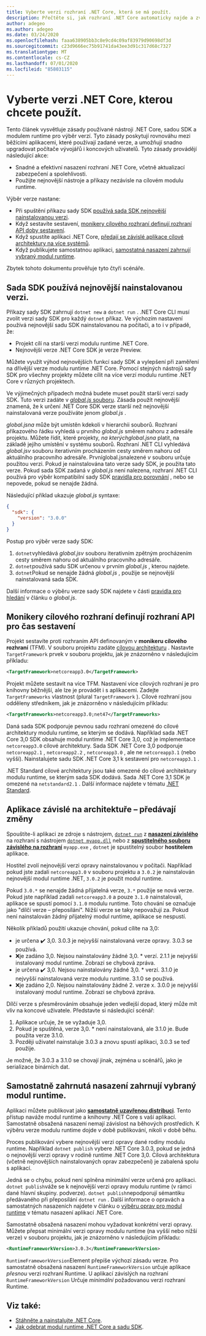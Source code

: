 ```yaml
---
title: Vyberte verzi rozhraní .NET Core, která se má použít.
description: Přečtěte si, jak rozhraní .NET Core automaticky najde a zvolí verze modulu runtime pro váš program. V tomto článku se naučíte, jak vynutit konkrétní verzi.
author: adegeo
ms.author: adegeo
ms.date: 03/24/2020
ms.openlocfilehash: faaa638905bb3c8e9cd4c09af83979d90698df3d
ms.sourcegitcommit: c23d9666ec75b91741da43ee3d91c317d68c7327
ms.translationtype: MT
ms.contentlocale: cs-CZ
ms.lasthandoff: 07/01/2020
ms.locfileid: "85803115"
---
```

# <a name="select-the-net-core-version-to-use"></a>Vyberte verzi .NET Core, kterou chcete použít.

Tento článek vysvětluje zásady používané nástroji .NET Core, sadou SDK a modulem runtime pro výběr verzí. Tyto zásady poskytují rovnováhu mezi běžícími aplikacemi, které používají zadané verze, a umožňují snadno upgradovat počítače vývojářů i koncových uživatelů. Tyto zásady provádějí následující akce:

- Snadné a efektivní nasazení rozhraní .NET Core, včetně aktualizací zabezpečení a spolehlivosti.
- Použijte nejnovější nástroje a příkazy nezávisle na cílovém modulu runtime.

Výběr verze nastane:

- Při spuštění příkazu sady SDK [používá sada SDK nejnovější nainstalovanou verzi](#the-sdk-uses-the-latest-installed-version).
- Když sestavíte sestavení, [monikery cílového rozhraní definují rozhraní API doby sestavení](#target-framework-monikers-define-build-time-apis).
- Když spustíte aplikaci .NET Core, [předají se závislé aplikace cílové architektury na více systémů](#framework-dependent-apps-roll-forward).
- Když publikujete samostatnou aplikaci, [samostatná nasazení zahrnují vybraný modul runtime](#self-contained-deployments-include-the-selected-runtime).

Zbytek tohoto dokumentu prověřuje tyto čtyři scénáře.

## <a name="the-sdk-uses-the-latest-installed-version"></a>Sada SDK používá nejnovější nainstalovanou verzi.

Příkazy sady SDK zahrnují `dotnet new` a `dotnet run` . .NET Core CLI musí zvolit verzi sady SDK pro každý `dotnet` příkaz. Ve výchozím nastavení používá nejnovější sadu SDK nainstalovanou na počítači, a to i v případě, že:

- Projekt cílí na starší verzi modulu runtime .NET Core.
- Nejnovější verze .NET Core SDK je verze Preview.

Můžete využít výhod nejnovějších funkcí sady SDK a vylepšení při zaměření na dřívější verze modulu runtime .NET Core. Pomocí stejných nástrojů sady SDK pro všechny projekty můžete cílit na více verzí modulu runtime .NET Core v různých projektech.

Ve výjimečných případech možná budete muset použít starší verzi sady SDK. Tuto verzi zadáte v [ *global.js* souboru](../tools/global-json.md). Zásada použít nejnovější znamená, že k určení .NET Core SDK verze starší než nejnovější nainstalovaná verze používáte jenom *global.js* .

*global.jsna* může být umístěn kdekoli v hierarchii souborů. Rozhraní příkazového řádku vyhledá u prvního *global.js* směrem nahoru z adresáře projektu. Můžete řídit, které projekty, *na kterýchglobal.jsna* platit, na základě jejího umístění v systému souborů. Rozhraní .NET CLI vyhledává *global.jsv* souboru iterativním procházením cesty směrem nahoru od aktuálního pracovního adresáře. Prvníglobal.jsnalezené *v* souboru určuje použitou verzi. Pokud je nainstalována tato verze sady SDK, je použita tato verze. Pokud sada SDK zadaná v *global.js* není nalezena, rozhraní .NET CLI používá pro výběr kompatibilní sady SDK [pravidla pro porovnání](../tools/global-json.md#matching-rules) , nebo se nepovede, pokud se nenajde žádná.

Následující příklad ukazuje *global.js* syntaxe:

``` json
{
  "sdk": {
    "version": "3.0.0"
  }
}
```

Postup pro výběr verze sady SDK:

1. `dotnet`vyhledává *global.jsv* souboru iterativním zpětným procházením cesty směrem nahoru od aktuálního pracovního adresáře.
1. `dotnet`používá sadu SDK určenou v prvním *global.js* , kterou najdete.
1. `dotnet`Pokud se nenajde žádná *global.js* , použije se nejnovější nainstalovaná sada SDK.

Další informace o výběru verze sady SDK najdete v části [pravidla pro hledání](../tools/global-json.md#matching-rules) v článku o *global.js*.

## <a name="target-framework-monikers-define-build-time-apis"></a>Monikery cílového rozhraní definují rozhraní API pro čas sestavení

Projekt sestavíte proti rozhraním API definovaným v **monikeru cílového rozhraní** (TFM). V souboru projektu zadáte [cílovou architekturu](../../standard/frameworks.md) . Nastavte `TargetFramework` prvek v souboru projektu, jak je znázorněno v následujícím příkladu:

``` xml
<TargetFramework>netcoreapp3.0</TargetFramework>
```

Projekt můžete sestavit na více TFM. Nastavení více cílových rozhraní je pro knihovny běžnější, ale lze je provádět i s aplikacemi. Zadejte `TargetFrameworks` vlastnost (plural `TargetFramework` ). Cílové rozhraní jsou odděleny středníkem, jak je znázorněno v následujícím příkladu:

``` xml
<TargetFrameworks>netcoreapp3.0;net47</TargetFrameworks>
```

Daná sada SDK podporuje pevnou sadu rozhraní omezené do cílové architektury modulu runtime, se kterým se dodává. Například sada .NET Core 3,0 SDK obsahuje modul runtime .NET Core 3,0, což je implementace `netcoreapp3.0` cílové architektury. Sada SDK .NET Core 3,0 podporuje `netcoreapp2.1` , `netcoreapp2.2` , `netcoreapp3.0` , ale ne `netcoreapp3.1` (nebo vyšší). Nainstalujete sadu SDK .NET Core 3,1 k sestavení pro `netcoreapp3.1` .

.NET Standard cílové architektury jsou také omezené do cílové architektury modulu runtime, se kterým sada SDK dodává. Sada .NET Core 3,1 SDK je omezené na `netstandard2.1` . Další informace najdete v tématu [.NET Standard](../../standard/net-standard.md).

## <a name="framework-dependent-apps-roll-forward"></a>Aplikace závislé na architektuře – předávají změny

Spouštíte-li aplikaci ze zdroje s nástrojem, [`dotnet run`](../tools/dotnet-run.md) z [**nasazení závislého**](../deploying/index.md#publish-runtime-dependent) na rozhraní s nástrojem [`dotnet myapp.dll`](../tools/dotnet.md#description) nebo z [**spustitelného souboru závislého na rozhraní**](../deploying/index.md#publish-runtime-dependent) `myapp.exe` , `dotnet` je spustitelný soubor **hostitelem** aplikace.

Hostitel zvolí nejnovější verzi opravy nainstalovanou v počítači. Například pokud jste zadali `netcoreapp3.0` v souboru projektu a `3.0.2` je nainstalován nejnovější modul runtime .NET, `3.0.2` je použit modul runtime.

Pokud `3.0.*` se nenajde žádná přijatelná verze, `3.*` použije se nová verze. Pokud jste například zadali `netcoreapp3.0` a pouze `3.1.0` nainstalovali, aplikace se spustí pomocí `3.1.0` modulu runtime. Toto chování se označuje jako "dílčí verze – přeposílání". Nižší verze se taky nepovažují za. Pokud není nainstalován žádný přijatelný modul runtime, aplikace se nespustí.

Několik příkladů použití ukazuje chování, pokud cílíte na 3,0:

- je určena ✔️ 3,0. 3.0.3 je nejvyšší nainstalovaná verze opravy. 3.0.3 se používá.
- ❌je zadáno 3,0. Nejsou nainstalovány žádné 3,0. * verzí. 2.1.1 je nejvyšší instalovaný modul runtime. Zobrazí se chybová zpráva.
- je určena ✔️ 3,0. Nejsou nainstalovány žádné 3,0. * verzí. 3.1.0 je nejvyšší nainstalovaná verze modulu runtime. 3.1.0 se používá.
- ❌je zadáno 2,0. Nejsou nainstalovány žádné 2. verze x. 3.0.0 je nejvyšší instalovaný modul runtime. Zobrazí se chybová zpráva.

Dílčí verze s přesměrováním obsahuje jeden vedlejší dopad, který může mít vliv na koncové uživatele. Představte si následující scénář:

1. Aplikace určuje, že se vyžaduje 3,0.
2. Pokud je spuštěná, verze 3,0. * není nainstalovaná, ale 3.1.0 je. Bude použita verze 3.1.0.
3. Později uživatel nainstaluje 3.0.3 a znovu spustí aplikaci, 3.0.3 se teď použije.

Je možné, že 3.0.3 a 3.1.0 se chovají jinak, zejména u scénářů, jako je serializace binárních dat.

## <a name="self-contained-deployments-include-the-selected-runtime"></a>Samostatně zahrnutá nasazení zahrnují vybraný modul runtime.

Aplikaci můžete publikovat jako [**samostatně uzavřenou distribuci**](../deploying/index.md#publish-self-contained). Tento přístup naváže modul runtime a knihovny .NET Core s vaší aplikací. Samostatně obsažená nasazení nemají závislost na běhových prostředích. K výběru verze modulu runtime dojde v době publikování, nikoli v době běhu.

Proces publikování vybere nejnovější verzi opravy dané rodiny modulu runtime. Například `dotnet publish` vybere .NET Core 3.0.3, pokud se jedná o nejnovější verzi opravy v rodině runtime .NET Core 3,0. Cílová architektura (včetně nejnovějších nainstalovaných oprav zabezpečení) je zabalená spolu s aplikací.

Jedná se o chybu, pokud není splněna minimální verze určená pro aplikaci. `dotnet publish`váže se k nejnovější verzi opravy modulu runtime (v rámci dané hlavní skupiny. podverze). `dotnet publish`nepodporují sémantiku předávaného při přeposílání `dotnet run` . Další informace o opravách a samostatných nasazeních najdete v článku o [výběru oprav pro modul runtime](../deploying/runtime-patch-selection.md) v tématu nasazení aplikací .NET Core.

Samostatně obsažená nasazení mohou vyžadovat konkrétní verzi opravy. Můžete přepsat minimální verzi opravy modulu runtime (na vyšší nebo nižší verze) v souboru projektu, jak je znázorněno v následujícím příkladu:

``` xml
<RuntimeFrameworkVersion>3.0.3</RuntimeFrameworkVersion>
```

`RuntimeFrameworkVersion`Element přepíše výchozí zásadu verze. Pro samostatně obsažená nasazení `RuntimeFrameworkVersion` určuje aplikace *přesnou* verzi rozhraní Runtime. U aplikací závislých na rozhraní `RuntimeFrameworkVersion` Určuje *minimální* požadovanou verzi rozhraní Runtime.

## <a name="see-also"></a>Viz také:

- [Stáhněte a nainstalujte .NET Core](../install/index.yml).
- [Jak odebrat modul runtime .NET Core a sadu SDK](../install/remove-runtime-sdk-versions.md).
